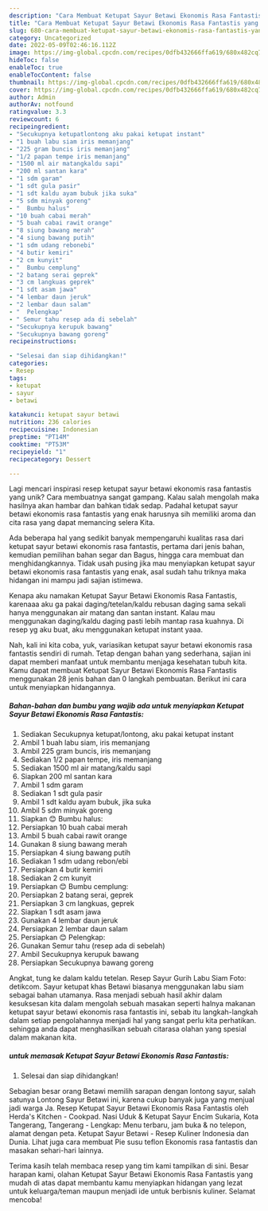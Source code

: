 ```yaml
---
description: "Cara Membuat Ketupat Sayur Betawi Ekonomis Rasa Fantastis yang Lezat"
title: "Cara Membuat Ketupat Sayur Betawi Ekonomis Rasa Fantastis yang Lezat"
slug: 680-cara-membuat-ketupat-sayur-betawi-ekonomis-rasa-fantastis-yang-lezat
category: Uncategorized
date: 2022-05-09T02:46:16.112Z
image: https://img-global.cpcdn.com/recipes/0dfb432666ffa619/680x482cq70/ketupat-sayur-betawi-ekonomis-rasa-fantastis-foto-resep-utama.jpg
hideToc: false
enableToc: true
enableTocContent: false
thumbnail: https://img-global.cpcdn.com/recipes/0dfb432666ffa619/680x482cq70/ketupat-sayur-betawi-ekonomis-rasa-fantastis-foto-resep-utama.jpg
cover: https://img-global.cpcdn.com/recipes/0dfb432666ffa619/680x482cq70/ketupat-sayur-betawi-ekonomis-rasa-fantastis-foto-resep-utama.jpg
author: Admin
authorAv: notfound
ratingvalue: 3.3
reviewcount: 6
recipeingredient:
- "Secukupnya ketupatlontong aku pakai ketupat instant"
- "1 buah labu siam iris memanjang"
- "225 gram buncis iris memanjang"
- "1/2 papan tempe iris memanjang"
- "1500 ml air matangkaldu sapi"
- "200 ml santan kara"
- "1 sdm garam"
- "1 sdt gula pasir"
- "1 sdt kaldu ayam bubuk jika suka"
- "5 sdm minyak goreng"
- "  Bumbu halus"
- "10 buah cabai merah"
- "5 buah cabai rawit orange"
- "8 siung bawang merah"
- "4 siung bawang putih"
- "1 sdm udang rebonebi"
- "4 butir kemiri"
- "2 cm kunyit"
- "  Bumbu cemplung"
- "2 batang serai geprek"
- "3 cm langkuas geprek"
- "1 sdt asam jawa"
- "4 lembar daun jeruk"
- "2 lembar daun salam"
- "  Pelengkap"
- " Semur tahu resep ada di sebelah"
- "Secukupnya kerupuk bawang"
- "Secukupnya bawang goreng"
recipeinstructions:

- "Selesai dan siap dihidangkan!"
categories:
- Resep
tags:
- ketupat
- sayur
- betawi

katakunci: ketupat sayur betawi 
nutrition: 236 calories
recipecuisine: Indonesian
preptime: "PT14M"
cooktime: "PT53M"
recipeyield: "1"
recipecategory: Dessert

---
```





Lagi mencari inspirasi resep ketupat sayur betawi ekonomis rasa fantastis yang unik? Cara membuatnya sangat gampang. Kalau salah mengolah maka hasilnya akan hambar dan bahkan tidak sedap. Padahal ketupat sayur betawi ekonomis rasa fantastis yang enak harusnya sih memiliki aroma dan cita rasa yang dapat memancing selera Kita.





Ada beberapa hal yang sedikit banyak mempengaruhi kualitas rasa dari ketupat sayur betawi ekonomis rasa fantastis, pertama dari jenis bahan, kemudian pemilihan bahan segar dan Bagus, hingga cara membuat dan menghidangkannya. Tidak usah pusing jika mau menyiapkan ketupat sayur betawi ekonomis rasa fantastis yang enak,      asal sudah tahu triknya maka hidangan ini mampu jadi sajian istimewa.














Kenapa aku namakan Ketupat Sayur Betawi Ekonomis Rasa Fantastis, karenaaa aku ga pakai daging/tetelan/kaldu rebusan daging sama sekali hanya menggunakan air matang dan santan instant. Kalau mau menggunakan daging/kaldu daging pasti lebih mantap rasa kuahnya. Di resep yg aku buat, aku menggunakan ketupat instant yaaa.






Nah, kali ini kita coba, yuk, variasikan ketupat sayur betawi ekonomis rasa fantastis sendiri di rumah. Tetap dengan bahan yang sederhana, sajian ini dapat memberi manfaat untuk membantu menjaga kesehatan tubuh kita. Kamu dapat membuat Ketupat Sayur Betawi Ekonomis Rasa Fantastis menggunakan 28 jenis bahan dan 0 langkah pembuatan. Berikut ini cara untuk menyiapkan hidangannya.

<!--inarticleads1-->

##### Bahan-bahan dan bumbu yang wajib ada untuk menyiapkan Ketupat Sayur Betawi Ekonomis Rasa Fantastis:

1. Sediakan Secukupnya ketupat/lontong, aku pakai ketupat instant
1. Ambil 1 buah labu siam, iris memanjang
1. Ambil 225 gram buncis, iris memanjang
1. Sediakan 1/2 papan tempe, iris memanjang
1. Sediakan 1500 ml air matang/kaldu sapi
1. Siapkan 200 ml santan kara
1. Ambil 1 sdm garam
1. Sediakan 1 sdt gula pasir
1. Ambil 1 sdt kaldu ayam bubuk, jika suka
1. Ambil 5 sdm minyak goreng
1. Siapkan  😊 Bumbu halus:
1. Persiapkan 10 buah cabai merah
1. Ambil 5 buah cabai rawit orange
1. Gunakan 8 siung bawang merah
1. Persiapkan 4 siung bawang putih
1. Sediakan 1 sdm udang rebon/ebi
1. Persiapkan 4 butir kemiri
1. Sediakan 2 cm kunyit
1. Persiapkan  😊 Bumbu cemplung:
1. Persiapkan 2 batang serai, geprek
1. Persiapkan 3 cm langkuas, geprek
1. Siapkan 1 sdt asam jawa
1. Gunakan 4 lembar daun jeruk
1. Persiapkan 2 lembar daun salam
1. Persiapkan  😊 Pelengkap:
1. Gunakan  Semur tahu (resep ada di sebelah)
1. Ambil Secukupnya kerupuk bawang
1. Persiapkan Secukupnya bawang goreng


Angkat, tung ke dalam kaldu tetelan. Resep Sayur Gurih Labu Siam Foto: detikcom. Sayur ketupat khas Betawi biasanya menggunakan labu siam sebagai bahan utamanya. Rasa menjadi sebuah hasil akhir dalam kesuksesan kita dalam mengolah sebuah masakan seperti halnya makanan ketupat sayur betawi ekonomis rasa fantastis ini, sebab itu langkah-langkah dalam setiap pengolahannya menjadi hal yang sangat perlu kita perhatikan. sehingga anda dapat menghasilkan sebuah citarasa olahan yang spesial dalam makanan kita. 

<!--inarticleads2-->

#####  untuk memasak Ketupat Sayur Betawi Ekonomis Rasa Fantastis:


1. Selesai dan siap dihidangkan!

Sebagian besar orang Betawi memilih sarapan dengan lontong sayur, salah satunya Lontong Sayur Betawi ini, karena cukup banyak juga yang menjual jadi warga Ja. Resep Ketupat Sayur Betawi Ekonomis Rasa Fantastis oleh Herda&#39;s Kitchen - Cookpad. Nasi Uduk &amp; Ketupat Sayur Encim Sukaria, Kota Tangerang, Tangerang - Lengkap: Menu terbaru, jam buka &amp; no telepon, alamat dengan peta. Ketupat Sayur Betawi - Resep Kuliner Indonesia dan Dunia. Lihat juga cara membuat Pie susu teflon Ekonomis rasa fantastis dan masakan sehari-hari lainnya. 

Terima kasih telah membaca resep yang tim kami tampilkan di sini. Besar harapan kami, olahan Ketupat Sayur Betawi Ekonomis Rasa Fantastis yang mudah di atas dapat membantu kamu menyiapkan hidangan yang lezat untuk keluarga/teman maupun menjadi ide untuk berbisnis kuliner. Selamat mencoba!
